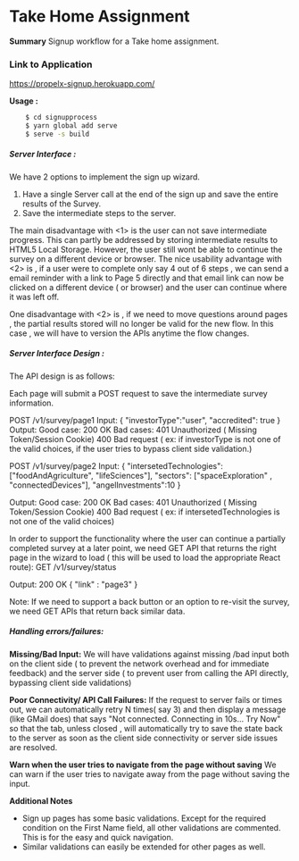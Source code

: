 # Take Home Assignment

**Summary** 
Signup workflow for a Take home assignment.

### Link to Application
https://propelx-signup.herokuapp.com/

**Usage :**
```sh
    $ cd signupprocess
    $ yarn global add serve
    $ serve -s build
```

##### Server Interface :

We have 2 options to implement the sign up wizard.

1. Have a single Server call at the end of the sign up and save the entire results of the Survey.
2. Save the intermediate steps to the server.

The main disadvantage with <1> is the user can not save intermediate progress. This can partly be addressed by storing intermediate results to HTML5 Local Storage. However, the user still wont be able to continue the survey on a different device or browser.
The nice usability advantage with <2> is , if a user were to complete only say 4 out of 6 steps , we can send a email reminder with a link to Page 5 directly and that email link can now be clicked on a different device ( or browser) and the user can continue where it was left off.

One disadvantage with <2> is , if we need to move questions around pages , the partial results stored will no longer be valid for the new flow. In this case , we will have to version the APIs anytime the flow changes.

##### Server Interface Design :
The API design is as follows:

Each page will submit a POST request to save the intermediate survey information.

POST /v1/survey/page1
Input:
{
"investorType":"user",
"accredited": true
}
Output:
Good case: 200 OK 
Bad cases: 401 Unauthorized ( Missing Token/Session Cookie)
400 Bad request ( ex: if investorType is not one of the valid choices, if the user tries to  bypass client side validation.)

POST /v1/survey/page2
Input:
{
"intersetedTechnologies":["foodAndAgriculture", "lifeSciences"],
"sectors": ["spaceExploration" , "connectedDevices"],
"angelInvestments":10
}

Output:
Good case: 200 OK 
Bad cases: 401 Unauthorized ( Missing Token/Session Cookie)
400 Bad request ( ex: if intersetedTechnologies is not one of the valid choices)

In order to support the functionality where the user can continue a partially completed survey at a later point, we need GET API that returns the right page in the wizard to load ( this will be used to load the appropriate React route):
GET /v1/survey/status

Output: 200 OK
{
"link" : "page3"
}

Note: If we need to support a back button or an option to re-visit the survey, we need GET APIs that return back similar data.

##### Handling errors/failures:

**Missing/Bad Input:**
We will have validations against missing /bad input  both on the client side ( to prevent the network overhead and for immediate feedback) and the server side ( to prevent user from calling the API directly,  bypassing client side validations)

**Poor Connectivity/ API Call Failures:**
If the request to server fails or times out,  we can automatically retry N times( say 3) and then display a message (like GMail does) that says "Not connected. Connecting in 10s… Try Now" so that the tab,  unless closed , will automatically try to save the state back to the server as soon as the client side connectivity or server side issues are resolved. 

**Warn when the user tries to navigate from the page without saving**
We can warn if the user tries to navigate away from the page without saving the input.

**Additional Notes**
- Sign up pages has some basic validations. Except for the required condition on the First Name field, all other validations are commented. This is for the easy and quick navigation.
- Similar validations can easily be extended for other pages as well.

